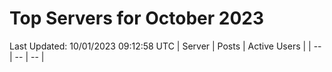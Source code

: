 # Top Servers for October 2023
Last Updated: 10/01/2023 09:12:58 UTC
| Server | Posts | Active Users |
| -- | -- | -- |
